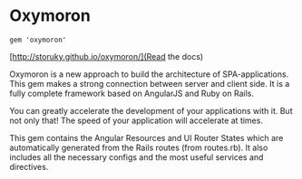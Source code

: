 # Oxymoron
```
gem 'oxymoron'
```

[http://storuky.github.io/oxymoron/](Read the docs)

Oxymoron is a new approach to build the architecture of SPA-applications. This gem makes a strong connection between server and client side. It is a fully complete framework based on AngularJS and Ruby on Rails.

You can greatly accelerate the development of your applications with it. But not only that! The speed of your application will accelerate at times.

This gem contains the Angular Resources and UI Router States which are automatically generated from the Rails routes (from routes.rb). It also includes all the necessary configs and the most useful services and directives.
